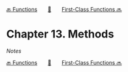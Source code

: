 [🔙 Functions][previous-chapter]&nbsp;&nbsp;&nbsp;&nbsp;&nbsp;&nbsp;&nbsp;[🏡][readme]&nbsp;&nbsp;&nbsp;&nbsp;&nbsp;&nbsp;&nbsp;[First-Class Functions 🔜][upcoming-chapter]

# Chapter 13. Methods

_Notes_

[🔙 Functions][previous-chapter]&nbsp;&nbsp;&nbsp;&nbsp;&nbsp;&nbsp;&nbsp;[🏡][readme]&nbsp;&nbsp;&nbsp;&nbsp;&nbsp;&nbsp;&nbsp;[First-Class Functions 🔜][upcoming-chapter]

[readme]: README.md
[previous-chapter]: ch12-functions.md
[upcoming-chapter]: ch14-first-class-functions.md